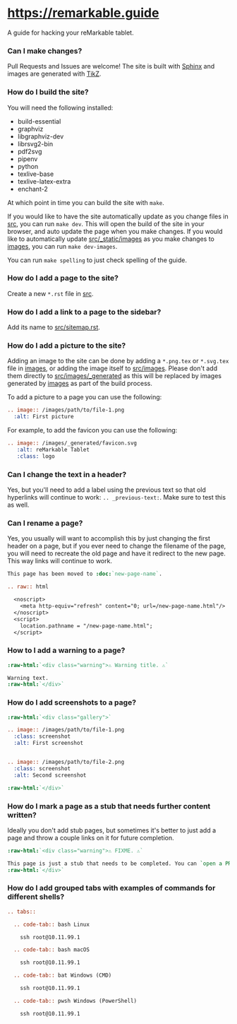 # https://remarkable.guide
A guide for hacking your reMarkable tablet.

### Can I make changes?
Pull Requests and Issues are welcome! The site is built with [Sphinx](https://www.sphinx-doc.org) and images are generated with
[TikZ](https://www.overleaf.com/learn/latex/TikZ_package).

### How do I build the site?
You will need the following installed:
- build-essential
- graphviz
- libgraphviz-dev
- librsvg2-bin
- pdf2svg
- pipenv
- python
- texlive-base
- texlive-latex-extra
- enchant-2

At which point in time you can build the site with `make`.

If you would like to have the site automatically update as you change files in [src](src), you can run `make dev`. This will open the build
of the site in your browser, and auto update the page when you make changes. If you would like to automatically update
[src/_static/images](src/_static/images) as you make changes to [images](images), you can run `make dev-images`.

You can run `make spelling` to just check spelling of the guide.

### How do I add a page to the site?
Create a new `*.rst` file in [src](src).

### How do I add a link to a page to the sidebar?
Add its name to [src/sitemap.rst](src/sitemap.rst).

### How do I add a picture to the site?
Adding an image to the site can be done by adding a `*.png.tex` or `*.svg.tex` file in [images](images), or adding the image itself to
[src/images](src/images). Please don't add them directly to [src/images/_generated](src/images/_generated) as this will be replaced
by images generated by [images](images) as part of the build process.

To add a picture to a page you can use the following:

```rst
.. image:: /images/path/to/file-1.png
  :alt: First picture
```

For example, to add the favicon you can use the following:

```rst
.. image:: /images/_generated/favicon.svg
   :alt: reMarkable Tablet
   :class: logo
```

### Can I change the text in a header?
Yes, but you'll need to add a label using the previous text so that old hyperlinks will continue to work: `.. _previous-text:`. Make sure to test this as well.

### Can I rename a page?
Yes, you usually will want to accomplish this by just changing the first header on a page, but if you ever need to change the filename of the page, you will need to recreate the old page and have it redirect to the new page. This way links will continue to work.

```rst
This page has been moved to :doc:`new-page-name`.

.. raw:: html

  <noscript>
    <meta http-equiv="refresh" content="0; url=/new-page-name.html"/>
  </noscript>
  <script>
    location.pathname = "/new-page-name.html";
  </script>
```

### How to I add a warning to a page?
```rst
:raw-html:`<div class="warning">⚠️ Warning title. ⚠️`

Warning text.
:raw-html:`</div>`
```

### How do I add screenshots to a page?
```rst
:raw-html:`<div class="gallery">`

.. image:: /images/path/to/file-1.png
  :class: screenshot
  :alt: First screenshot


.. image:: /images/path/to/file-2.png
  :class: screenshot
  :alt: Second screenshot

:raw-html:`</div>`
```

### How do I mark a page as a stub that needs further content written?
Ideally you don't add stub pages, but sometimes it's better to just add a page and throw a couple links on it for future completion.
```rst
:raw-html:`<div class="warning">⚠️ FIXME. ⚠️`

This page is just a stub that needs to be completed. You can `open a PR on the repo <https://github.com/Eeems-Org/remarkable.guide>`_ to add more content to the page.
:raw-html:`</div>`
```

### How do I add grouped tabs with examples of commands for different shells?

```rst
.. tabs::

  .. code-tab:: bash Linux

    ssh root@10.11.99.1

  .. code-tab:: bash macOS

    ssh root@10.11.99.1

  .. code-tab:: bat Windows (CMD)

    ssh root@10.11.99.1

  .. code-tab:: pwsh Windows (PowerShell)

    ssh root@10.11.99.1

```
